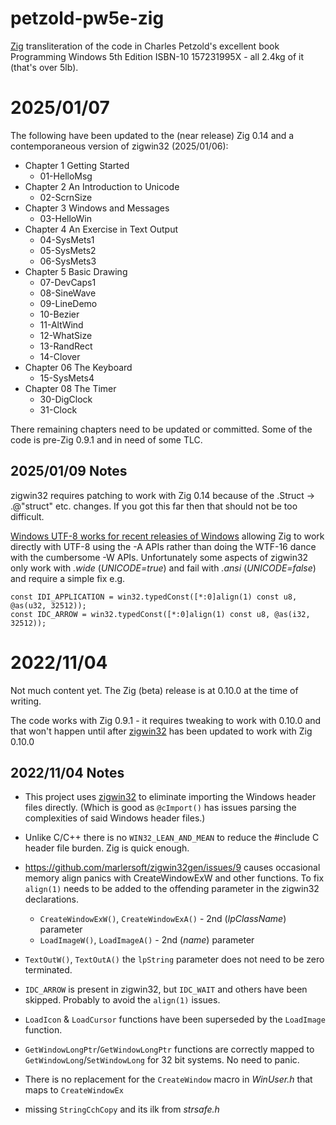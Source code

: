 # petzold-pw5e-zig
[Zig](https://ziglang.org/) transliteration of the code in Charles Petzold's excellent book Programming Windows 5th Edition ISBN-10 157231995X - all 2.4kg of it (that's over 5lb).

# 2025/01/07
The following have been updated to the (near release) Zig 0.14 and a contemporaneous version of zigwin32 (2025/01/06):

- Chapter 1 Getting Started
  - 01-HelloMsg
- Chapter 2 An Introduction to Unicode
  - 02-ScrnSize
- Chapter 3 Windows and Messages
  - 03-HelloWin
- Chapter 4 An Exercise in Text Output
  - 04-SysMets1
  - 05-SysMets2
  - 06-SysMets3
- Chapter 5 Basic Drawing
  - 07-DevCaps1
  - 08-SineWave
  - 09-LineDemo
  - 10-Bezier
  - 11-AltWind
  - 12-WhatSize
  - 13-RandRect
  - 14-Clover
- Chapter 06 The Keyboard
  - 15-SysMets4
- Chapter 08 The Timer
  - 30-DigClock
  - 31-Clock

There remaining chapters need to be updated or committed. Some of the code is pre-Zig 0.9.1 and in
need of some TLC.

## 2025/01/09 Notes
zigwin32 requires patching to work with Zig 0.14 because of the .Struct -> .@"struct" etc. changes. If you got this far then that should not be too difficult.

[Windows UTF-8 works for recent releasies of Windows](https://learn.microsoft.com/en-us/windows/apps/design/globalizing/use-utf8-code-page) allowing Zig to work directly with UTF-8 using the -A APIs rather than doing the WTF-16 dance with the cumbersome -W APIs. Unfortunately some aspects of zigwin32 only work with *.wide* (*UNICODE=true*) and fail with *.ansi* (*UNICODE=false*) and require a simple fix e.g.
```zig
const IDI_APPLICATION = win32.typedConst([*:0]align(1) const u8, @as(u32, 32512));
const IDC_ARROW = win32.typedConst([*:0]align(1) const u8, @as(i32, 32512));
```


# 2022/11/04
Not much content yet. The Zig (beta) release is at 0.10.0 at the time of writing.

The code works with Zig 0.9.1 - it requires tweaking to work with 0.10.0 and that won't happen until after [zigwin32](https://github.com/marlersoft/zigwin32) has been updated to work with Zig 0.10.0

## 2022/11/04 Notes
- This project uses [zigwin32](https://github.com/marlersoft/zigwin32) to eliminate importing the Windows header files directly. (Which is good as `@cImport()` has issues parsing the complexities of said Windows header files.)

- Unlike C/C++ there is no `WIN32_LEAN_AND_MEAN` to reduce the #include C header file burden. Zig is quick enough.

- https://github.com/marlersoft/zigwin32gen/issues/9 causes occasional memory align panics with CreateWindowExW and other functions. To fix `align(1)` needs to be added to the offending parameter in the zigwin32 declarations.
  - `CreateWindowExW()`, `CreateWindowExA()` - 2nd (*lpClassName*) parameter
  - `LoadImageW()`, `LoadImageA()` - 2nd (*name*) parameter
- `TextOutW()`, `TextOutA()` the `lpString` parameter does not need to be zero terminated.
- `IDC_ARROW` is present in zigwin32, but `IDC_WAIT` and others have been skipped. Probably to avoid the `align(1)` issues.
- `LoadIcon` & `LoadCursor` functions have been superseded by the `LoadImage` function.
- `GetWindowLongPtr`/`GetWindowLongPtr` functions are correctly mapped to `GetWindowLong`/`SetWindowLong` for 32 bit systems. No need to panic.
- There is no replacement for the `CreateWindow` macro in *WinUser.h* that maps to `CreateWindowEx`
- missing `StringCchCopy` and its ilk from *strsafe.h*
